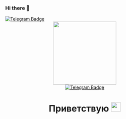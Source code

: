 ### Hi there 👋



<div id="badges">
  <a href="https://t.me/junior_romanenko/">
    <img src="https://img.shields.io/badge/Telegram-blue?logo=telegram&logoColor=white" alt="Telegram Badge"/>
  </a>
</div>

<div id="header" align="center">
  <img src="https://media.giphy.com/media/f6hnhHkks8bk4jwjh3/giphy.gif" width="200"/>
    <div id="badges">
      <a href="https://t.me/junior_romanenko/">
        <img src="https://img.shields.io/badge/Telegram-blue?logo=telegram&logoColor=white" alt="Telegram Badge"/>
      </a>
    </div>
    <img src="https://komarev.com/ghpvc/?username=malyushitsky&style=flat-square&color=blue" alt=""/>
    <h1>
      Приветствую
      <img src="https://media.giphy.com/media/hvRJCLFzcasrR4ia7z/giphy.gif" width="30px"/>
    </h1>
</div>


<!--
**juniorromanenko/juniorromanenko** is a ✨ _special_ ✨ repository because its `README.md` (this file) appears on your GitHub profile.

Here are some ideas to get you started:

- 🔭 I’m currently working on ...
- 🌱 I’m currently learning ...
- 👯 I’m looking to collaborate on ...
- 🤔 I’m looking for help with ...
- 💬 Ask me about ...
- 📫 How to reach me: ...
- 😄 Pronouns: ...
- ⚡ Fun fact: ...
-->
